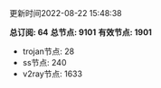 更新时间2022-08-22 15:48:38

**总订阅: 64**
**总节点: 9101**
**有效节点: 1901**
- trojan节点: 28
- ss节点: 240
- v2ray节点: 1633
